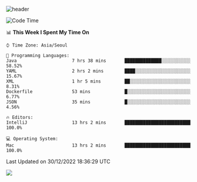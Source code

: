 ![header](https://capsule-render.vercel.app/api?type=Egg&color=timeAuto&height=300&section=header&text=PoPo&fontSize=90&animation=fadeIn)

  <!--START_SECTION:waka-->
![Code Time](http://img.shields.io/badge/Code%20Time-388%20hrs%2010%20mins-blue)

📊 **This Week I Spent My Time On** 

```text
⌚︎ Time Zone: Asia/Seoul

💬 Programming Languages: 
Java                     7 hrs 38 mins       ██████████████░░░░░░░░░░░   58.52% 
YAML                     2 hrs 2 mins        ████░░░░░░░░░░░░░░░░░░░░░   15.67% 
XML                      1 hr 5 mins         ██░░░░░░░░░░░░░░░░░░░░░░░   8.31% 
Dockerfile               53 mins             █░░░░░░░░░░░░░░░░░░░░░░░░   6.77% 
JSON                     35 mins             █░░░░░░░░░░░░░░░░░░░░░░░░   4.56%

🔥 Editors: 
IntelliJ                 13 hrs 2 mins       █████████████████████████   100.0%

💻 Operating System: 
Mac                      13 hrs 2 mins       █████████████████████████   100.0%

```


 Last Updated on 30/12/2022 18:36:29 UTC
<!--END_SECTION:waka-->



<img src="https://capsule-render.vercel.app/api?type=Egg&color=timeAuto&height=300&section=footer&text=PoPo&fontSize=90&animation=fadeIn&reversal=true" />
